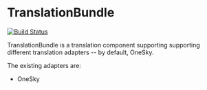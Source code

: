 TranslationBundle
=================

[![Build Status](https://travis-ci.org/partnermarketing/PartnermarketingTranslationBundle.svg?branch=master)](https://travis-ci.org/partnermarketing/PartnermarketingTranslationBundle)

TranslationBundle is a translation component supporting supporting different translation adapters -- by default, OneSky. 

The existing adapters are:

* OneSky
